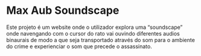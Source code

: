 # Max Aub Soundscape

Este projeto é um website onde o utilizador explora uma “soundscape” onde navengando com o cursor do rato vai ouvindo diferentes audios binaurais de modo a que seja transportado através do som para o ambiente do crime e experienciar o som que precede o assassinato.
